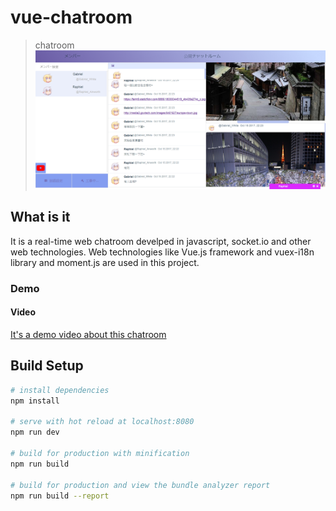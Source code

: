 # vue-chatroom

> chatroom
![Chatroom view](./src/assets/vue-chatroom-Demo.png)


## What is it
It is a real-time web chatroom develped in javascript, socket.io and other web technologies.
Web technologies like Vue.js framework and vuex-i18n library and moment.js are used in this project.

### Demo
#### Video
[It's a demo video about this chatroom](https://drive.google.com/file/d/0B77KOAr1FmqnOHZEWkN6TjBBRlU/view)

## Build Setup

``` bash
# install dependencies
npm install

# serve with hot reload at localhost:8080
npm run dev

# build for production with minification
npm run build

# build for production and view the bundle analyzer report
npm run build --report
```


